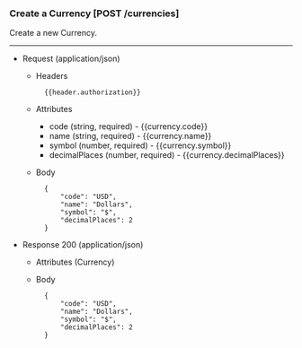 ### Create a Currency [POST /currencies]

Create a new Currency.

---
+ Request (application/json)
    + Headers
    
            {{header.authorization}}
        
    + Attributes
        + code (string, required) - {{currency.code}}
        + name (string, required) - {{currency.name}}
        + symbol (number, required) - {{currency.symbol}}
        + decimalPlaces (number, required) - {{currency.decimalPlaces}}

    + Body

            {
                "code": "USD",
                "name": "Dollars",
                "symbol": "$",
                "decimalPlaces": 2
            }
    
+ Response 200 (application/json)
    + Attributes (Currency)

    + Body
            
            {
                "code": "USD",
                "name": "Dollars",
                "symbol": "$",
                "decimalPlaces": 2
            }
